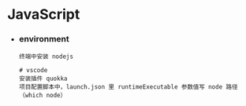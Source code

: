 # JavaScript

- ### environment

  ```
  终端中安装 nodejs
  
  # vscode
  安装插件 quokka
  项目配置脚本中，launch.json 里 runtimeExecutable 参数值写 node 路径（which node）
  ```

  

